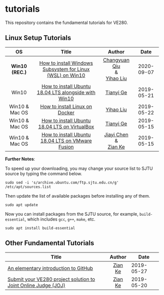 # tutorials
This repository contains the fundamental tutorials for VE280.

## Linux Setup Tutorials
OS| Title        | Author           | Date  
:-:| :-----------: |:-------------:| :---: 
**Win10 <br>(REC.)**| [ How to install Windows Subsystem for Linux (WSL) on Win10](https://github.com/ve280/tutorials/blob/master/ubuntu_installation_wsl.md) | [Changyuan Qiu](https://github.com/PeterQiu0516) <br>& <br>[Yihao Liu](https://github.com/tc-imba) | 2020-09-07 
Win10| [How to install Ubuntu 18.04 LTS alongside with Win10](https://github.com/ve280/tutorials/blob/master/ubuntu_installation_dual_boot.md) | [Tianyi Ge](https://github.com/TimothyGe) | 2019-05-21 
Win10  &  Mac OS| [How to install Linux on Docker](https://github.com/ve280/tutorials/blob/master/ubuntu_installation_docker.md) | [Yihao Liu](https://github.com/tc-imba) | 2019-05-22 
Win10 & Mac OS| [How to install Ubuntu 18.04 LTS  on VirtualBox](https://github.com/ve280/tutorials/blob/master/ubuntu_installation_virtualbox.md) | [Tianyi Ge](https://github.com/TimothyGe) | 2019-05-15 
Win10 & Mac OS| [How to install Ubuntu 18.04 LTS on VMware Fusion](https://github.com/ve280/tutorials/blob/master/ubuntu_installation_vmware.md) | [Jiayi Chen](https://github.com/Janecjy)<br> &<br>[Zian Ke](https://github.com/zianke) | 2019-05-15 

**Further Notes**:

To speed up your downloading, you may change your source list to SJTU source by typing the command below.

```
sudo sed -i 's/archive.ubuntu.com/ftp.sjtu.edu.cn/g' /etc/apt/sources.list
```

Then update the list of available packages before installing any of them.

```
sudo apt update
```

Now you can install packages from the SJTU source, for example, `build-essential`, which includes `gcc`, `g++`, `make`, etc.

```
sudo apt install build-essential
```


## Other Fundamental Tutorials 
| Title        | Author           | Date  |
| ------------- |:-------------:| ----- |
| [An elementary introduction to GitHub](https://github.com/ve280/tutorials/blob/master/github_introduction.md) | [Zian Ke](https://github.com/zianke) | 2019-05-27 |
| [Submit your VE280 project solution to Joint Online Judge (JOJ)](https://github.com/ve280/tutorials/blob/master/joj_project_submission.md) | [Zian Ke](https://github.com/zianke) | 2019-05-20 |



